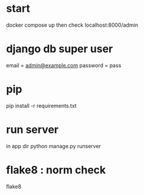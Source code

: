# start
docker compose up
then check localhost:8000/admin

# django db super user
email = admin@example.com
password = pass

# pip
pip install -r requirements.txt

# run server
in app dir
python manage.py runserver

# flake8 : norm check
flake8
